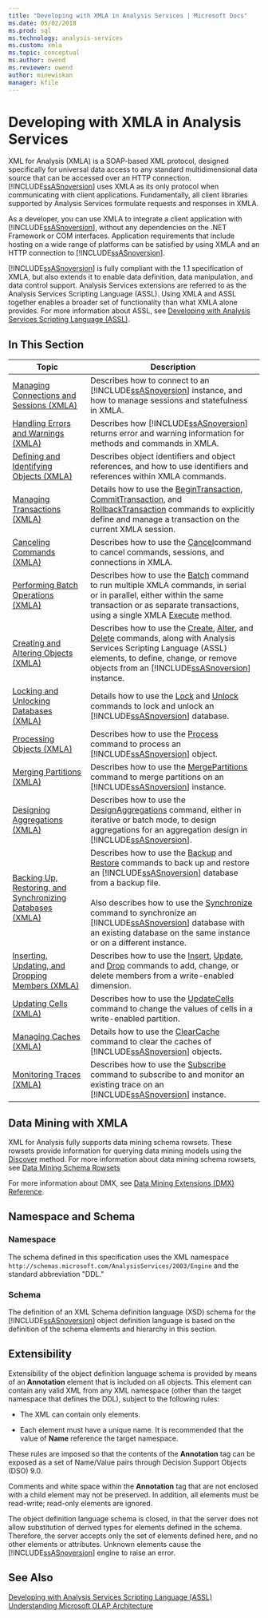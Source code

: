 ```yaml
---
title: "Developing with XMLA in Analysis Services | Microsoft Docs"
ms.date: 05/02/2018
ms.prod: sql
ms.technology: analysis-services
ms.custom: xmla
ms.topic: conceptual
ms.author: owend
ms.reviewer: owend
author: minewiskan
manager: kfile
---
```

# Developing with XMLA in Analysis Services
  XML for Analysis (XMLA) is a SOAP-based XML protocol, designed specifically for universal data access to any standard multidimensional data source that can be accessed over an HTTP connection. [!INCLUDE[ssASnoversion](../../includes/ssasnoversion-md.md)] uses XMLA as its only protocol when communicating with client applications. Fundamentally, all client libraries supported by Analysis Services formulate requests and responses in XMLA.  
  
 As a developer, you can use XMLA to integrate a client application with [!INCLUDE[ssASnoversion](../../includes/ssasnoversion-md.md)], without any dependencies on the .NET Framework or COM interfaces. Application requirements that include hosting on a wide range of platforms can be satisfied by using XMLA and an HTTP connection to [!INCLUDE[ssASnoversion](../../includes/ssasnoversion-md.md)].  
  
 [!INCLUDE[ssASnoversion](../../includes/ssasnoversion-md.md)] is fully compliant with the 1.1 specification of XMLA, but also extends it to enable data definition, data manipulation, and data control support. Analysis Services extensions are referred to as the Analysis Services Scripting Language (ASSL). Using XMLA and ASSL together enables a broader set of functionality than what XMLA alone provides. For more information about ASSL, see [Developing with Analysis Services Scripting Language &#40;ASSL&#41;](../../analysis-services/multidimensional-models/scripting-language-assl/developing-with-analysis-services-scripting-language-assl.md).  
  
## In This Section  
  
|Topic|Description|  
|-----------|-----------------|  
|[Managing Connections and Sessions &#40;XMLA&#41;](../../analysis-services/multidimensional-models-scripting-language-assl-xmla/managing-connections-and-sessions-xmla.md)|Describes how to connect to an [!INCLUDE[ssASnoversion](../../includes/ssasnoversion-md.md)] instance, and how to manage sessions and statefulness in XMLA.|  
|[Handling Errors and Warnings &#40;XMLA&#41;](../../analysis-services/multidimensional-models-scripting-language-assl-xmla/handling-errors-and-warnings-xmla.md)|Describes how [!INCLUDE[ssASnoversion](../../includes/ssasnoversion-md.md)] returns error and warning information for methods and commands in XMLA.|  
|[Defining and Identifying Objects &#40;XMLA&#41;](../../analysis-services/multidimensional-models-scripting-language-assl-xmla/defining-and-identifying-objects-xmla.md)|Describes object identifiers and object references, and how to use identifiers and references within XMLA commands.|  
|[Managing Transactions &#40;XMLA&#41;](../../analysis-services/multidimensional-models-scripting-language-assl-xmla/managing-transactions-xmla.md)|Details how to use the [BeginTransaction](https://docs.microsoft.com/bi-reference/xmla/xml-elements-commands/begintransaction-element-xmla), [CommitTransaction](https://docs.microsoft.com/bi-reference/xmla/xml-elements-commands/committransaction-element-xmla), and [RollbackTransaction](https://docs.microsoft.com/bi-reference/xmla/xml-elements-commands/rollbacktransaction-element-xmla) commands to explicitly define and manage a transaction on the current XMLA session.|  
|[Canceling Commands &#40;XMLA&#41;](../../analysis-services/multidimensional-models-scripting-language-assl-xmla/canceling-commands-xmla.md)|Describes how to use the [Cancel](https://docs.microsoft.com/bi-reference/xmla/xml-elements-commands/cancel-element-xmla)command to cancel commands, sessions, and connections in XMLA.|  
|[Performing Batch Operations &#40;XMLA&#41;](../../analysis-services/multidimensional-models-scripting-language-assl-xmla/performing-batch-operations-xmla.md)|Describes how to use the [Batch](https://docs.microsoft.com/bi-reference/xmla/xml-elements-commands/batch-element-xmla) command to run multiple XMLA commands, in serial or in parallel, either within the same transaction or as separate transactions, using a single XMLA [Execute](https://docs.microsoft.com/bi-reference/xmla/xml-elements-methods-execute) method.|  
|[Creating and Altering Objects &#40;XMLA&#41;](../../analysis-services/multidimensional-models-scripting-language-assl-xmla/creating-and-altering-objects-xmla.md)|Describes how to use the [Create](https://docs.microsoft.com/bi-reference/xmla/xml-elements-commands/create-element-xmla), [Alter](https://docs.microsoft.com/bi-reference/xmla/xml-elements-commands/alter-element-xmla), and [Delete](https://docs.microsoft.com/bi-reference/xmla/xml-elements-commands/delete-element-xmla) commands, along with Analysis Services Scripting Language (ASSL) elements, to define, change, or remove objects from an [!INCLUDE[ssASnoversion](../../includes/ssasnoversion-md.md)] instance.|  
|[Locking and Unlocking Databases &#40;XMLA&#41;](../../analysis-services/multidimensional-models-scripting-language-assl-xmla/locking-and-unlocking-databases-xmla.md)|Details how to use the [Lock](https://docs.microsoft.com/bi-reference/xmla/xml-elements-commands/lock-element-xmla) and [Unlock](https://docs.microsoft.com/bi-reference/xmla/xml-elements-commands/lock-element-xmla) commands to lock and unlock an [!INCLUDE[ssASnoversion](../../includes/ssasnoversion-md.md)] database.|  
|[Processing Objects &#40;XMLA&#41;](../../analysis-services/multidimensional-models-scripting-language-assl-xmla/processing-objects-xmla.md)|Describes how to use the [Process](https://docs.microsoft.com/bi-reference/xmla/xml-elements-commands/process-element-xmla) command to process an [!INCLUDE[ssASnoversion](../../includes/ssasnoversion-md.md)] object.|  
|[Merging Partitions &#40;XMLA&#41;](../../analysis-services/multidimensional-models-scripting-language-assl-xmla/merging-partitions-xmla.md)|Describes how to use the [MergePartitions](https://docs.microsoft.com/bi-reference/xmla/xml-elements-commands/mergepartitions-element-xmla) command to merge partitions on an [!INCLUDE[ssASnoversion](../../includes/ssasnoversion-md.md)] instance.|  
|[Designing Aggregations &#40;XMLA&#41;](../../analysis-services/multidimensional-models-scripting-language-assl-xmla/designing-aggregations-xmla.md)|Describes how to use the [DesignAggregations](https://docs.microsoft.com/bi-reference/xmla/xml-elements-commands/designaggregations-element-xmla) command, either in iterative or batch mode, to design aggregations for an aggregation design in [!INCLUDE[ssASnoversion](../../includes/ssasnoversion-md.md)].|  
|[Backing Up, Restoring, and Synchronizing Databases &#40;XMLA&#41;](../../analysis-services/multidimensional-models-scripting-language-assl-xmla/backing-up-restoring-and-synchronizing-databases-xmla.md)|Describes how to use the [Backup](https://docs.microsoft.com/bi-reference/xmla/xml-elements-commands/backup-element-xmla) and [Restore](https://docs.microsoft.com/bi-reference/xmla/xml-elements-commands/restore-element-xmla) commands to back up and restore an [!INCLUDE[ssASnoversion](../../includes/ssasnoversion-md.md)] database from a backup file.<br /><br /> Also describes how to use the [Synchronize](https://docs.microsoft.com/bi-reference/xmla/xml-elements-commands/synchronize-element-xmla) command to synchronize an [!INCLUDE[ssASnoversion](../../includes/ssasnoversion-md.md)] database with an existing database on the same instance or on a different instance.|  
|[Inserting, Updating, and Dropping Members &#40;XMLA&#41;](../../analysis-services/multidimensional-models-scripting-language-assl-xmla/inserting-updating-and-dropping-members-xmla.md)|Describes how to use the [Insert](https://docs.microsoft.com/bi-reference/xmla/xml-elements-commands/insert-element-xmla), [Update](https://docs.microsoft.com/bi-reference/xmla/xml-elements-commands/update-element-xmla), and [Drop](https://docs.microsoft.com/bi-reference/xmla/xml-elements-commands/drop-element-xmla) commands to add, change, or delete members from a write-enabled dimension.|  
|[Updating Cells &#40;XMLA&#41;](../../analysis-services/multidimensional-models-scripting-language-assl-xmla/updating-cells-xmla.md)|Describes how to use the [UpdateCells](https://docs.microsoft.com/bi-reference/xmla/xml-elements-commands/updatecells-element-xmla) command to change the values of cells in a write-enabled partition.|  
|[Managing Caches &#40;XMLA&#41;](../../analysis-services/multidimensional-models-scripting-language-assl-xmla/managing-caches-xmla.md)|Details how to use the [ClearCache](https://docs.microsoft.com/bi-reference/xmla/xml-elements-commands/clearcache-element-xmla) command to clear the caches of [!INCLUDE[ssASnoversion](../../includes/ssasnoversion-md.md)] objects.|  
|[Monitoring Traces &#40;XMLA&#41;](../../analysis-services/multidimensional-models-scripting-language-assl-xmla/monitoring-traces-xmla.md)|Describes how to use the [Subscribe](https://docs.microsoft.com/bi-reference/xmla/xml-elements-commands/subscribe-element-xmla) command to subscribe to and monitor an existing trace on an [!INCLUDE[ssASnoversion](../../includes/ssasnoversion-md.md)] instance.|  
  
## Data Mining with XMLA  
 XML for Analysis fully supports data mining schema rowsets. These rowsets provide information for querying data mining models using the [Discover](https://docs.microsoft.com/bi-reference/xmla/xml-elements-methods-discover) method. For more information about data mining schema rowsets, see [Data Mining Schema Rowsets](https://docs.microsoft.com/bi-reference/schema-rowsets/data-mining/data-mining-schema-rowsets)  
  
 For more information about DMX, see [Data Mining Extensions &#40;DMX&#41; Reference](../../dmx/data-mining-extensions-dmx-reference.md).  
  
## Namespace and Schema  
  
### Namespace  
 The schema defined in this specification uses the XML namespace `http://schemas.microsoft.com/AnalysisServices/2003/Engine` and the standard abbreviation "DDL."  
  
### Schema  
 The definition of an XML Schema definition language (XSD) schema for the [!INCLUDE[ssASnoversion](../../includes/ssasnoversion-md.md)] object definition language is based on the definition of the schema elements and hierarchy in this section.  
  
## Extensibility  
 Extensibility of the object definition language schema is provided by means of an **Annotation** element that is included on all objects. This element can contain any valid XML from any XML namespace (other than the target namespace that defines the DDL), subject to the following rules:  
  
-   The XML can contain only elements.  
  
-   Each element must have a unique name. It is recommended that the value of **Name** reference the target namespace.  
  
 These rules are imposed so that the contents of the **Annotation** tag can be exposed as a set of Name/Value pairs through Decision Support Objects (DSO) 9.0.  
  
 Comments and white space within the **Annotation** tag that are not enclosed with a child element may not be preserved. In addition, all elements must be read-write; read-only elements are ignored.  
  
 The object definition language schema is closed, in that the server does not allow substitution of derived types for elements defined in the schema. Therefore, the server accepts only the set of elements defined here, and no other elements or attributes. Unknown elements cause the [!INCLUDE[ssASnoversion](../../includes/ssasnoversion-md.md)] engine to raise an error.  
  
## See Also  
 [Developing with Analysis Services Scripting Language &#40;ASSL&#41;](../../analysis-services/multidimensional-models/scripting-language-assl/developing-with-analysis-services-scripting-language-assl.md)   
 [Understanding Microsoft OLAP Architecture](../../analysis-services/multidimensional-models/olap-physical/understanding-microsoft-olap-architecture.md)  
  
  
